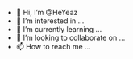 - 👋 Hi, I’m @HeYeaz
- 👀 I’m interested in ...
- 🌱 I’m currently learning ...
- 💞️ I’m looking to collaborate on ...
- 📫 How to reach me ...

<!---
HeYeaz/HeYeaz is a ✨ special ✨ repository because its `README.md` (this file) appears on your GitHub profile.
You can click the Preview link to take a look at your changes.
--->
